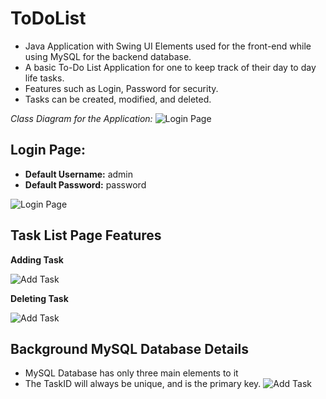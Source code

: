 # ToDoList

- Java Application with Swing UI Elements used for the front-end while using MySQL for the backend database.
- A basic To-Do List Application for one to keep track of their day to day life tasks.
- Features such as Login, Password for security.
- Tasks can be created, modified, and deleted.

*Class Diagram for the Application:*
![Login Page](https://imgur.com/wQ4y0pP.png)


## Login Page:

- **Default Username:** admin
- **Default Password:** password

![Login Page](https://i.imgur.com/OCHY9Zi.png)

## Task List Page Features

**Adding Task**

![Add Task](https://imgur.com/MtasysK.png)

**Deleting Task**

![Add Task](https://imgur.com/BjZWrvh.png)

## Background MySQL Database Details
- MySQL Database has only three main elements to it
- The TaskID will always be unique, and is the primary key.
![Add Task](https://imgur.com/Vxv1VLt.png)



